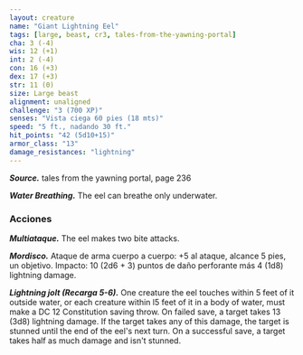 ```yaml
---
layout: creature
name: "Giant Lightning Eel"
tags: [large, beast, cr3, tales-from-the-yawning-portal]
cha: 3 (-4)
wis: 12 (+1)
int: 2 (-4)
con: 16 (+3)
dex: 17 (+3)
str: 11 (0)
size: Large beast
alignment: unaligned
challenge: "3 (700 XP)"
senses: "Vista ciega 60 pies (18 mts)"
speed: "5 ft., nadando 30 ft."
hit_points: "42 (5d10+15)"
armor_class: "13"
damage_resistances: "lightning"
---
```


***Source.*** tales from the yawning portal,  page 236

***Water Breathing.*** The eel can breathe only underwater.

### Acciones

***Multiataque.*** The eel makes two bite attacks.

***Mordisco.*** Ataque de arma cuerpo a cuerpo: +5 al ataque, alcance 5 pies, un objetivo. Impacto: 10 (2d6 + 3) puntos de daño perforante más 4 (1d8) lightning damage.

***Lightning jolt (Recarga 5-6).*** One creature the eel touches within 5 feet of it outside water, or each creature within l5 feet of it in a body of water, must make a DC 12 Constitution saving throw. On failed save, a target takes 13 (3d8) lightning damage. If the target takes any of this damage, the target is stunned until the end of the eel's next turn. On a successful save, a target takes half as much damage and isn't stunned.